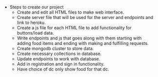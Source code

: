 * Steps to create our project
    * Create and edit all HTML files to make web interface.
    * Create server file that will be used for the server and endpoints and link to heroku.
    * Create a js file for each HTML file to add functionality for buttons/load data.
    * Write endpoints and js that goes along with them starting with adding food items and ending with making and fulfilling requests.
    * Create mongodb cluster to store data.
    * Create necessary collections in database.
    * Update endpoints to work with database.
    * Add in registration and sign in functionality.
    * Have choice of dc only show food for that dc.